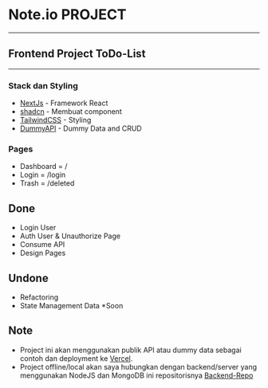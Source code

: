 # Note.io PROJECT

---

## Frontend Project ToDo-List

---

### Stack dan Styling

- [NextJs](https://nextjs.org) - Framework React
- [shadcn](https://ui.shadcn.com/) - Membuat component
- [TailwindCSS](https://tailwindcss.com/) - Styling
- [DummyAPI](https://dummyjson.com/docs/todos/) - Dummy Data and CRUD

### Pages

- Dashboard = /
- Login = /login
- Trash = /deleted

## Done

- Login User
- Auth User & Unauthorize Page
- Consume API
- Design Pages

## Undone

- Refactoring
- State Management Data \*Soon

## Note

- Project ini akan menggunakan publik API atau dummy data sebagai contoh dan deployment ke [Vercel](vercel.com).
- Project offline/local akan saya hubungkan dengan backend/server yang menggunakan NodeJS dan MongoDB ini repositorisnya [Backend-Repo](https://github.com/FajriSiiv/backend_todo)
